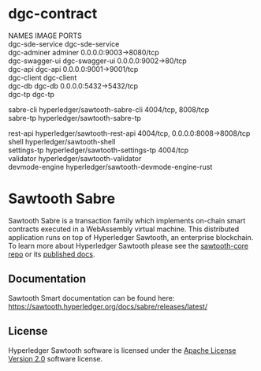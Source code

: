 # dgc-contract

NAMES	IMAGE                                      	PORTS                              
dgc-sde-service	dgc-sde-service                            	
dgc-adminer	adminer                                    	0.0.0.0:9003->8080/tcp             
dgc-swagger-ui	dgc-swagger-ui                             	0.0.0.0:9002->80/tcp               
dgc-api	dgc-api                                    	0.0.0.0:9001->9001/tcp             
dgc-client	dgc-client                                 	
dgc-db	dgc-db                                     	0.0.0.0:5432->5432/tcp             
dgc-tp	dgc-tp                                     	
		
sabre-cli	hyperledger/sawtooth-sabre-cli             	4004/tcp, 8008/tcp                 
sabre-tp	hyperledger/sawtooth-sabre-tp              	
		
rest-api	hyperledger/sawtooth-rest-api              	4004/tcp, 0.0.0.0:8008->8008/tcp   
shell	hyperledger/sawtooth-shell                 	
settings-tp	hyperledger/sawtooth-settings-tp           	4004/tcp                           
validator	hyperledger/sawtooth-validator             	
devmode-engine	hyperledger/sawtooth-devmode-engine-rust   	

# Sawtooth Sabre

Sawtooth Sabre is a transaction family which implements on-chain smart contracts
executed in a WebAssembly virtual machine. This distributed application runs on
top of Hyperledger Sawtooth, an enterprise blockchain. To learn more about
Hyperledger Sawtooth please see the
[sawtooth-core repo](https://github.com/hyperledger/sawtooth-core) or its
[published docs](https://sawtooth.hyperledger.org/docs/).

## Documentation

Sawtooth Smart documentation can be found here:
https://sawtooth.hyperledger.org/docs/sabre/releases/latest/

## License

Hyperledger Sawtooth software is licensed under the
[Apache License Version 2.0](LICENSE) software license.
